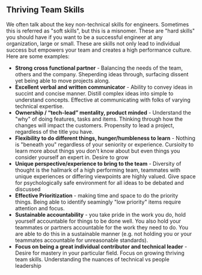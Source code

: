 ## Thriving Team Skills

We often talk about the key non-technical skills for engineers.  Sometimes this is referred as "soft skills", but this is a misnomer.  These are "hard skills" you should have if you want to be a successful engineer at any organization, large or small.  These are skills not only lead to individual success but empowers your team and creates a high performance culture.  Here are some examples:

* __Strong cross functional partner__ - Balancing the needs of the team, others and the company.  Sheperding ideas through, surfacing dissent yet being able to move projects along.
* __Excellent verbal and written communicator__ - Ability to convey ideas in succint and concise manner.  Distill complex ideas into simple to understand concepts.  Effective at communicating with folks of varying technical expertise.
* __Ownership / “tech-lead” mentality, product minded__ - Understand the "why" of doing features, tasks and items.  Thinking through how the changes will impact the customers.  Propensity to lead a project, regardless of the title you have.
* __Flexibility to do different things, hunger/humbleness to learn__ - Nothing is "beneath you" regardless of your seniority or experience.  Cursioity to learn more about things you don't know about but even things you consider yourself an expert in.  Desire to grow
* __Unique perspective/experience to bring to the team__ - Diversity of thought is the hallmark of a high performing team, teammates with unique experiences or differing viewpoints are highly valued.  Give space for psychologically safe environment for all ideas to be debated and discussed
* __Effective Prioritization__ - making time and space to do the priority things.  Being able to identify seamingly "low priority" items require attention and focus.
* __Sustainable accountability__ - you take pride in the work you do, hold yourself accountable for things to be done well.  You also hold your teammates or partners accountable for the work they need to do.  You are able to do this in a sustainable manner (e.g. not holding you or your teammates accountable for unreasonable standards).
* __Focus on being a great individual contributor and technical leader__ - Desire for mastery in your particular field.  Focus on growing thriving team skills.  Understanding the nuances of technical vs people leadership
